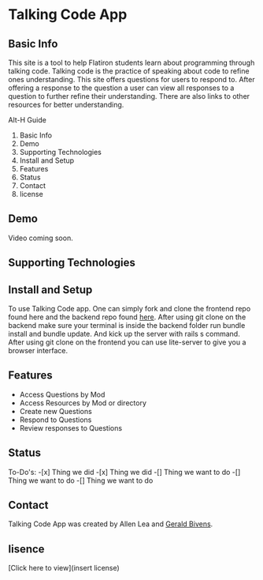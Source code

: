 # Talking Code App

## Basic Info
  This site is a tool to help Flatiron students learn about programming through talking code. Talking code is the practice of speaking about code to refine ones understanding. This site offers questions for users to respond to. After offering a response to the question a user can view all responses to a question to further refine their understanding. There are also links to other resources for better understanding.

Alt-H Guide 
  1.  Basic Info
  2.  Demo
  3.  Supporting Technologies
  4.  Install and Setup
  5.  Features
  6.  Status
  7.  Contact
  8.  license

## Demo 
  Video coming soon.

## Supporting Technologies


## Install and Setup
  
  To use Talking Code app. One can simply fork and clone the frontend repo found here and the backend repo found <a href="https://github.com/Allen70/talking-code-app-backend">here</a>.
  After using git clone on the backend make sure your terminal is inside the backend folder run bundle install and bundle update. And kick up the server with rails s command.
  After using git clone on the frontend you can use lite-server to give you a browser interface. 
  
## Features

  - Access Questions by Mod
  - Access Resources by Mod or directory
  - Create new Questions 
  - Respond to Questions
  - Review responses to Questions
  
  
## Status
  To-Do's:
    -[x] Thing we did 
    -[x] Thing we did
    -[]  Thing we want to do
    -[]  Thing we want to do
    -[]  Thing we want to do
  
## Contact
  Talking Code App was created by Allen Lea and [Gerald Bivens](https://www.linkedin.com/in/gerald-bivens/).


## lisence

[Click here to view](insert license)
